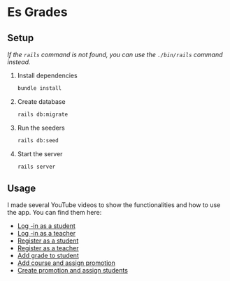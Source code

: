# Es Grades

## Setup

_If the `rails` command is not found, you can use the `./bin/rails` command instead._

1. Install dependencies

    ```bash
    bundle install
    ```

2. Create database

    ```bash
    rails db:migrate
    ```

3. Run the seeders

    ```bash
    rails db:seed
    ```

4. Start the server

    ```bash
    rails server
    ```

## Usage

I made several YouTube videos to show the functionalities and how to use the app. You can find them here:

- [Log -in as a student](https://youtu.be/Lq4sgByT6f0)
- [Log -in as a teacher](https://youtu.be/0jzjAUkoPHE)
- [Register as a student](https://youtu.be/_ZnLglHcmvc)
- [Register as a teacher](https://youtu.be/eC4IhEP-OFw)
- [Add grade to student](https://youtu.be/x5nfvUhKmTQ)
- [Add course and assign promotion](https://youtu.be/lMvgoMHfiVQ)
- [Create promotion and assign students](https://youtu.be/BR5B4I-DdCs)
